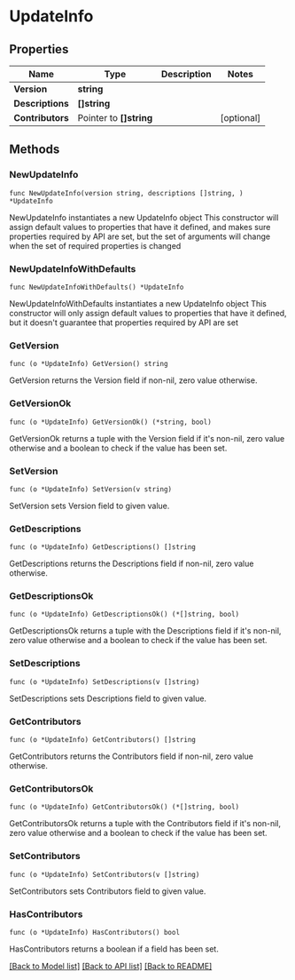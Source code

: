 # UpdateInfo

## Properties

Name | Type | Description | Notes
------------ | ------------- | ------------- | -------------
**Version** | **string** |  |
**Descriptions** | **[]string** |  |
**Contributors** | Pointer to **[]string** |  | [optional]

## Methods

### NewUpdateInfo

`func NewUpdateInfo(version string, descriptions []string, ) *UpdateInfo`

NewUpdateInfo instantiates a new UpdateInfo object
This constructor will assign default values to properties that have it defined,
and makes sure properties required by API are set, but the set of arguments
will change when the set of required properties is changed

### NewUpdateInfoWithDefaults

`func NewUpdateInfoWithDefaults() *UpdateInfo`

NewUpdateInfoWithDefaults instantiates a new UpdateInfo object
This constructor will only assign default values to properties that have it defined,
but it doesn't guarantee that properties required by API are set

### GetVersion

`func (o *UpdateInfo) GetVersion() string`

GetVersion returns the Version field if non-nil, zero value otherwise.

### GetVersionOk

`func (o *UpdateInfo) GetVersionOk() (*string, bool)`

GetVersionOk returns a tuple with the Version field if it's non-nil, zero value otherwise
and a boolean to check if the value has been set.

### SetVersion

`func (o *UpdateInfo) SetVersion(v string)`

SetVersion sets Version field to given value.

### GetDescriptions

`func (o *UpdateInfo) GetDescriptions() []string`

GetDescriptions returns the Descriptions field if non-nil, zero value otherwise.

### GetDescriptionsOk

`func (o *UpdateInfo) GetDescriptionsOk() (*[]string, bool)`

GetDescriptionsOk returns a tuple with the Descriptions field if it's non-nil, zero value otherwise
and a boolean to check if the value has been set.

### SetDescriptions

`func (o *UpdateInfo) SetDescriptions(v []string)`

SetDescriptions sets Descriptions field to given value.

### GetContributors

`func (o *UpdateInfo) GetContributors() []string`

GetContributors returns the Contributors field if non-nil, zero value otherwise.

### GetContributorsOk

`func (o *UpdateInfo) GetContributorsOk() (*[]string, bool)`

GetContributorsOk returns a tuple with the Contributors field if it's non-nil, zero value otherwise
and a boolean to check if the value has been set.

### SetContributors

`func (o *UpdateInfo) SetContributors(v []string)`

SetContributors sets Contributors field to given value.

### HasContributors

`func (o *UpdateInfo) HasContributors() bool`

HasContributors returns a boolean if a field has been set.

[[Back to Model list]](../README.md#documentation-for-models) [[Back to API list]](../README.md#documentation-for-api-endpoints) [[Back to README]](../README.md)
